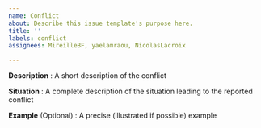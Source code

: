 ```yaml
---
name: Conflict
about: Describe this issue template's purpose here.
title: ''
labels: conflict
assignees: MireilleBF, yaelamraou, NicolasLacroix

---
```


**Description** : A short description of the conflict

**Situation** : A complete description of the situation leading to the reported conflict

**Example** (Optional) : A precise (illustrated if possible) example
